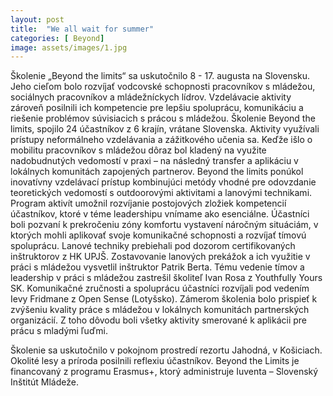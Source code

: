 ```yaml
---
layout: post
title:  "We all wait for summer"
categories: [ Beyond]
image: assets/images/1.jpg
---
```

Školenie „Beyond the limits“ sa uskutočnilo 8 - 17. augusta na Slovensku. Jeho cieľom bolo rozvíjať vodcovské schopnosti pracovníkov s mládežou, sociálnych pracovníkov a mládežníckych lídrov. Vzdelávacie aktivity zároveň posilnili ich kompetencie pre lepšiu spoluprácu, komunikáciu a riešenie problémov súvisiacich s prácou s mládežou.
Školenie Beyond the limits, spojilo 24 účastníkov z 6 krajín, vrátane Slovenska. Aktivity využívali prístupy neformálneho vzdelávania a zážitkového učenia sa. Keďže išlo o mobilitu pracovníkov s mládežou dôraz bol kladený na využite nadobudnutých vedomostí v praxi – na následný transfer a aplikáciu v lokálnych komunitách zapojených partnerov.
Beyond the limits ponúkol inovatívny vzdelávací prístup kombinujúci metódy vhodné pre odovzdanie teoretických vedomostí s outdoorovými aktivitami a lanovými technikami. Program aktivít umožnil rozvíjanie postojových zložiek kompetencií účastníkov, ktoré v téme leadershipu vnímame ako esenciálne. Účastníci boli pozvaní k prekročeniu zóny komfortu vystavení náročným situáciám, v ktorých mohli aplikovať svoje komunikačné schopnosti a rozvíjať tímovú spoluprácu. Lanové techniky prebiehali pod dozorom certifikovaných inštruktorov z HK UPJŠ. Zostavovanie lanových prekážok a ich využitie v práci s mládežou vysvetlil inštruktor Patrik Berta. Tému vedenie tímov a leadership v práci s mládežou zastrešil školiteľ Ivan Rosa z Youthfully Yours SK. Komunikačné zručnosti a spoluprácu účastníci rozvíjali pod vedením Ievy Fridmane z Open Sense (Lotyšsko).
Zámerom školenia bolo prispieť k zvýšeniu kvality práce s mládežou v lokálnych komunitách partnerských organizácií. Z toho dôvodu boli všetky aktivity smerované k aplikácii pre prácu s mladými ľuďmi.

Školenie sa uskutočnilo v pokojnom prostredí rezortu Jahodná, v Košiciach. Okolité lesy a príroda posilnili reflexiu účastníkov. Beyond the Limits je financovaný z programu Erasmus+, ktorý administruje Iuventa – Slovenský Inštitút Mládeže.
